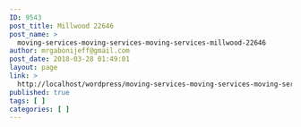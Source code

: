 ```yaml
---
ID: 9543
post_title: Millwood 22646
post_name: >
  moving-services-moving-services-moving-services-millwood-22646
author: mrgabonijeff@gmail.com
post_date: 2018-03-28 01:49:01
layout: page
link: >
  http://localhost/wordpress/moving-services-moving-services-moving-services-millwood-22646/
published: true
tags: [ ]
categories: [ ]
---
```

